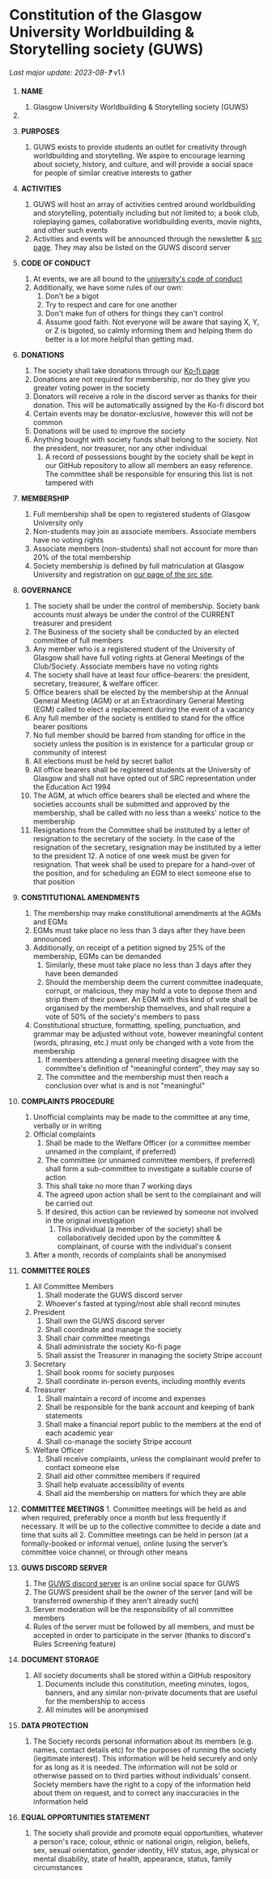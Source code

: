 # Constitution of the Glasgow University Worldbuilding & Storytelling society (GUWS)
*Last major update: 2023-08-❓* v1.1

1.	**NAME**
	1.	Glasgow University Worldbuilding & Storytelling society (GUWS)
 2.	
2.	**PURPOSES**
	1.	GUWS exists to provide students an outlet for creativity through worldbuilding and storytelling. We aspire to encourage learning about society, history, and culture, and will provide a social space for people of similar creative interests to gather

3.	**ACTIVITIES**
	1.	GUWS will host an array of activities centred around worldbuilding and storytelling, potentially including but not limited to; a book club, roleplaying games, collaborative worldbuilding events, movie nights, and other such events
	2.	Activities and events will be announced through the newsletter & [src page](https://www.glasgowunisrc.org/organisation/guws/). They may also be listed on the GUWS discord server

4.	**CODE OF CONDUCT**
	1.	At events, we are all bound to the [university's code of conduct](https://www.gla.ac.uk/myglasgow/senateoffice/policies/uniregs/regulations2020-21/feesandgeneral/studentsupportandconductmatters/reg33/)
	2.	Additionally, we have some rules of our own:
		1.	Don't be a bigot
		2.	Try to respect and care for one another
		3.	Don't make fun of others for things they can't control
		4.	Assume good faith. Not everyone will be aware that saying X, Y, or Z is bigoted, so calmly informing them and helping them do better is a lot more helpful than getting mad.

5.	**DONATIONS**
	1.	The society shall take donations through our [Ko-fi page](https://ko-fi.com/guws0)
	2.	Donations are not required for membership, nor do they give you greater voting power in the society
	3.	Donators will receive a role in the discord server as thanks for their donation. This will be automatically assigned by the Ko-fi discord bot
	4.	Certain events may be donator-exclusive, however this will not be common
	5.	Donations will be used to improve the society
	6.	Anything bought with society funds shall belong to the society. Not the president, nor treasurer, nor any other individual
		1.	A record of possessions bought by the society shall be kept in our GitHub repository to allow all members an easy reference. The committee shall be responsible for ensuring this list is not tampered with

6.	**MEMBERSHIP**
	1.	Full membership shall be open to registered students of Glasgow University only
	2.	Non-students may join as associate members. Associate members have no voting rights
	3.	Associate members (non-students) shall not account for more than 20% of the total membership
	4.	Society membership is defined by full matriculation at Glasgow University and registration on [our page of the src site](https://www.glasgowunisrc.org/organisation/guws).

7.	**GOVERNANCE**
	1.	The society shall be under the control of membership. Society bank accounts must always be under the control of the CURRENT treasurer and president
	2.	The Business of the society shall be conducted by an elected committee of full members
	3.	Any member who is a registered student of the University of Glasgow shall have full voting rights at General Meetings of the Club/Society. Associate members have no voting rights
	4.	The society shall have at least four office-bearers: the president, secretary, treasurer, & welfare officer.
	5.	Office bearers shall be elected by the membership at the Annual General Meeting (AGM) or at an Extraordinary General Meeting (EGM) called to elect a replacement during the event of a vacancy
	6.	Any full member of the society is entitled to stand for the office bearer positions
	7.	No full member should be barred from standing for office in the society unless the position is in existence for a particular group or community of interest
	8.	All elections must be held by secret ballot
	9.	All office bearers shall be registered students at the University of Glasgow and shall not have opted out of SRC representation under the Education Act 1994
	10.	The AGM, at which office bearers shall be elected and where the societies accounts shall be submitted and approved by the membership, shall be called with no less than a weeks' notice to the membership
	11.	Resignations from the Committee shall be instituted by a letter of resignation to the secretary of the society. In the case of the resignation of the secretary, resignation may be instituted by a letter to the president
        12.	A notice of one week must be given for resignation. That week shall be used to prepare for a hand-over of the position, and for scheduling an EGM to elect someone else to that position

8.	**CONSTITUTIONAL AMENDMENTS**
	1.	The membership may make constitutional amendments at the AGMs and EGMs
	2.	EGMs must take place no less than 3 days after they have been announced
	3.	Additionally, on receipt of a petition signed by 25% of the membership, EGMs can be demanded
		1.	Similarly, these must take place no less than 3 days after they have been demanded
		2.	Should the membership deem the current committee inadequate, corrupt, or malicious, they may hold a vote to depose them and strip them of their power. An EGM with this kind of vote shall be organised by the membership themselves, and shall require a vote of 50% of the society's members to pass
	4.	Constitutional structure, formatting, spelling, punctuation, and grammar may be adjusted without vote, however meaningful content (words, phrasing, etc.) must only be changed with a vote from the membership
		1.	If members attending a general meeting disagree with the committee's definition of "meaningful content", they may say so
		2.	The committee and the membership must then reach a conclusion over what is and is not "meaningful"

9.	**COMPLAINTS PROCEDURE**
	1.	Unofficial complaints may be made to the committee at any time, verbally or in writing
	2.	Official complaints
		1.	Shall be made to the Welfare Officer (or a committee member unnamed in the complaint, if preferred)
		2.	The committee (or unnamed committee members, if preferred) shall form a sub-committee to investigate a suitable course of action
		3.	This shall take no more than 7 working days
		4.	The agreed upon action shall be sent to the complainant and will be carried out
		5.	If desired, this action can be reviewed by someone not involved in the original investigation
			1.	This individual (a member of the society) shall be collaboratively decided upon by the committee & complainant, of course with the individual's consent
	3.	After a month, records of complaints shall be anonymised

10.	**COMMITTEE ROLES** 
	1.	All Committee Members
		1.	Shall moderate the GUWS discord server
		2.	Whoever's fasted at typing/most able shall record minutes
	2.	President
		1.	Shall own the GUWS discord server
		2.	Shall coordinate and manage the society
		3.	Shall chair committee meetings
		4.	Shall administrate the society Ko-fi page 
		5.	Shall assist the Treasurer in managing the society Stripe account
	3.	Secretary
		1.	Shall book rooms for society purposes
		2.	Shall coordinate in-person events, including monthly events
	4.	Treasurer
		1.	Shall maintain a record of income and expenses
		3.	Shall be responsible for the bank account and keeping of bank statements
		4.	Shall make a financial report public to the members at the end of each academic year
		5.	Shall co-manage the society Stripe account
	5.	Welfare Officer
		1.	Shall receive complaints, unless the complainant would prefer to contact someone else
		2.	Shall aid other committee members if required
		3.	Shall help evaluate accessibility of events
		4.	Shall aid the membership on matters for which they are able

11.	 **COMMITTEE MEETINGS**
	1.	Committee meetings will be held as and when required, preferably once a month but less frequently if necessary. It will be up to the collective committee to decide a date and time that suits all
	2.	Committee meetings can be held in person (at a formally-booked or informal venue), online (using the server’s committee voice channel, or through other means

12.	**GUWS DISCORD SERVER**
	1.	The [GUWS discord server](https://discord.gg/BmGFA3KksK) is an online social space for GUWS
	2.	The GUWS president shall be the owner of the server (and will be transferred ownership if they aren’t already such)
	3.	Server moderation will be the responsibility of all committee members
	4.	Rules of the server must be followed by all members, and must be accepted in order to participate in the server (thanks to discord's Rules Screening feature)

13.	**DOCUMENT STORAGE**
	1.	All society documents shall be stored within a GitHub respository
		1.	Documents include this constitution, meeting minutes, logos, banners, and any similar non-private documents that are useful for the membership to access
		2.	All minutes will be anonymised

14.	**DATA PROTECTION**
	1.	The Society records personal information about its members (e.g. names, contact details etc) for the purposes of running the society (legitimate interest). This information will be held securely and only for as long as it is needed. The information will not be sold or otherwise passed on to third parties without individuals’ consent. Society members have the right to a copy of the information held about them on request, and to correct any inaccuracies in the information held

15.	**EQUAL OPPORTUNITIES STATEMENT**
	1.	The society shall provide and promote equal opportunities, whatever a person's race, colour, ethnic or national origin, religion, beliefs, sex, sexual orientation, gender identity, HIV status, age, physical or mental disability, state of health, appearance, status, family circumstances
